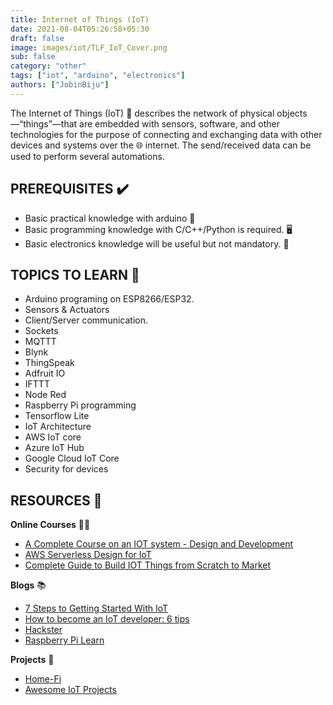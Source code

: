 ```yaml
---
title: Internet of Things (IoT)
date: 2021-08-04T05:26:58+05:30
draft: false
image: images/iot/TLF_IoT_Cover.png
sub: false
category: "other"
tags: ["iot", "arduino", "electronics"]
authors: ["JobinBiju"]
---
```


The Internet of Things (IoT) 🤖 describes the network of physical objects—“things”—that are embedded with sensors, software, and other technologies for the purpose of connecting and exchanging data with other devices and systems over the 🌐 internet. The send/received data can be used to perform several automations.

## PREREQUISITES ✔️

- Basic practical knowledge with arduino 🔌
- Basic programming knowledge with C/C++/Python is required. 🖥️
- Basic electronics knowledge will be useful but not mandatory. 🔆

## TOPICS TO LEARN 📝

- Arduino programing on ESP8266/ESP32.
- Sensors & Actuators
- Client/Server communication.
- Sockets
- MQTTT
- Blynk
- ThingSpeak
- Adfruit IO
- IFTTT
- Node Red
- Raspberry Pi programming
- Tensorflow Lite
- IoT Architecture
- AWS IoT core
- Azure IoT Hub
- Google Cloud IoT Core
- Security for devices

## RESOURCES 💼

**Online Courses** 👩‍💻

- [A Complete Course on an IOT system - Design and Development](https://www.udemy.com/course/a-complete-course-on-an-iot-system-design-and-development/)
- [AWS Serverless Design for IoT](https://www.udemy.com/course/aws-serverless-design-for-iot/)
- [Complete Guide to Build IOT Things from Scratch to Market](https://www.udemy.com/course/complete-guide-to-build-iot-things-from-scratch-to-market/)

**Blogs** 📚

- [7 Steps to Getting Started With IoT](https://www.geeksforgeeks.org/7-steps-to-getting-started-with-iot/)
- [How to become an IoT developer: 6 tips](https://www.techrepublic.com/article/how-to-become-an-iot-developer-6-tips/)
- [Hackster](https://www.hackster.io/)
- [Raspberry Pi Learn](https://www.raspberrypi.org/learn/)

**Projects** 🔱

- [Home-Fi](https://github.com/JobinBiju/Home-Fi)
- [Awesome IoT Projects](https://github.com/phodal/awesome-iot-projects)

